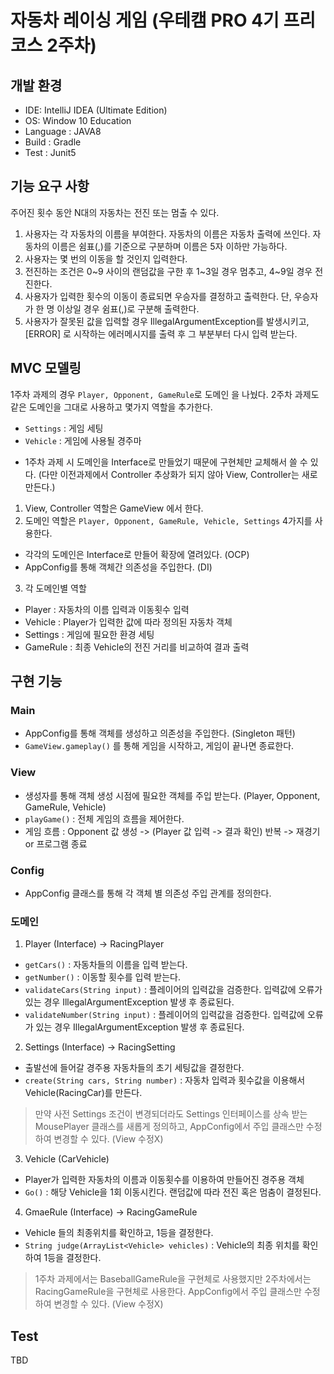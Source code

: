 # 자동차 레이싱 게임 (우테캠 PRO 4기 프리코스 2주차)
## 개발 환경
- IDE: IntelliJ IDEA (Ultimate Edition)
- OS: Window 10 Education
- Language : JAVA8
- Build : Gradle
- Test : Junit5

## 기능 요구 사항
주어진 횟수 동안 N대의 자동차는 전진 또는 멈출 수 있다.

1. 사용자는 각 자동차의 이름을 부여한다. 자동차의 이름은 자동차 출력에 쓰인다.
자동차의 이름은 쉼표(,)를 기준으로 구분하며 이름은 5자 이하만 가능하다.
2. 사용자는 몇 번의 이동을 할 것인지 입력한다.
3. 전진하는 조건은 0~9 사이의 랜덤값을 구한 후 1~3일 경우 멈추고, 4~9일 경우 전진한다.
4. 사용자가 입력한 횟수의 이동이 종료되면 우승자를 결정하고 출력한다.
단, 우승자가 한 명 이상일 경우 쉼표(,)로 구분해 출력한다.
5. 사용자가 잘못된 값을 입력할 경우 IllegalArgumentException를 발생시키고,
[ERROR] 로 시작하는 에러메시지를 출력 후 그 부분부터 다시 입력 받는다.

## MVC 모델링
1주차 과제의 경우 `Player, Opponent, GameRule`로 도메인 을 나눴다.
2주차 과제도 같은 도메인을 그대로 사용하고 몇가지 역할을 추가한다.
- `Settings` : 게임 세팅
- `Vehicle` : 게임에 사용될 경주마
* 1주차 과제 시 도메인을 Interface로 만들었기 때문에 구현체만 교체해서 쓸 수 있다.
(다만 이전과제에서 Controller 추상화가 되지 않아 View, Controller는 새로 만든다.)

1. View, Controller 역할은 GameView 에서 한다.
2. 도메인 역할은 `Player, Opponent, GameRule, Vehicle, Settings` 4가지를 사용한다.
- 각각의 도메인은 Interface로 만들어 확장에 열려있다. (OCP)
- AppConfig를 통해 객체간 의존성을 주입한다. (DI)
3. 각 도메인별 역할
- Player : 자동차의 이름 입력과 이동횟수 입력
- Vehicle : Player가 입력한 값에 따라 정의된 자동차 객체
- Settings : 게임에 필요한 환경 세팅
- GameRule : 최종 Vehicle의 전진 거리를 비교하여 결과 출력

## 구현 기능
### Main
- AppConfig를 통해 객체를 생성하고 의존성을 주입한다. (Singleton 패턴)
- `GameView.gameplay()` 를 통해 게임을 시작하고, 게임이 끝나면 종료한다.

### View
- 생성자를 통해 객체 생성 시점에 필요한 객체를 주입 받는다. (Player, Opponent, GameRule, Vehicle)
- `playGame()` : 전체 게임의 흐름을 제어한다.
- 게임 흐름 : Opponent 값 생성 -> (Player 값 입력 -> 결과 확인) 반복 -> 재경기 or 프로그램 종료

### Config
- AppConfig 클래스를 통해 각 객체 별 의존성 주입 관계를 정의한다.

### 도메인
1. Player (Interface) -> RacingPlayer
- `getCars()` : 자동차들의 이름을 입력 받는다.
- `getNumber()` : 이동할 횟수를 입력 받는다.
- `validateCars(String input)` : 플레이어의 입력값을 검증한다. 입력값에 오류가 있는 경우 IllegalArgumentException 발생 후 종료된다.
- `validateNumber(String input)` : 플레이어의 입력값을 검증한다. 입력값에 오류가 있는 경우 IllegalArgumentException 발생 후 종료된다.

2. Settings (Interface) -> RacingSetting
- 출발선에 들어갈 경주용 자동차들의 초기 세팅값을 결정한다.
- `create(String cars, String number)` : 자동차 입력과 횟수값을 이용해서 Vehicle(RacingCar)를 만든다.
> 만약 사전 Settings 조건이 변경되더라도 Settings 인터페이스를 상속 받는 MousePlayer 클래스를 새롭게 정의하고,
> AppConfig에서 주입 클래스만 수정하여 변경할 수 있다. (View 수정X)

3. Vehicle (CarVehicle)
- Player가 입력한 자동차의 이름과 이동횟수를 이용하여 만들어진 경주용 객체
- `Go()` : 해당 Vehicle을 1회 이동시킨다. 랜덤값에 따라 전진 혹은 멈춤이 결정된다.

4. GmaeRule (Interface) -> RacingGameRule
- Vehicle 들의 최종위치를 확인하고, 1등을 결정한다.
- `String judge(ArrayList<Vehicle> vehicles)` : Vehicle의 최종 위치를 확인하여 1등을 결정한다.
> 1주차 과제에서는 BaseballGameRule을 구현체로 사용했지만 2주차에서는 RacingGameRule을 구현체로 사용한다.
> AppConfig에서 주입 클래스만 수정하여 변경할 수 있다. (View 수정X)

## Test
TBD

